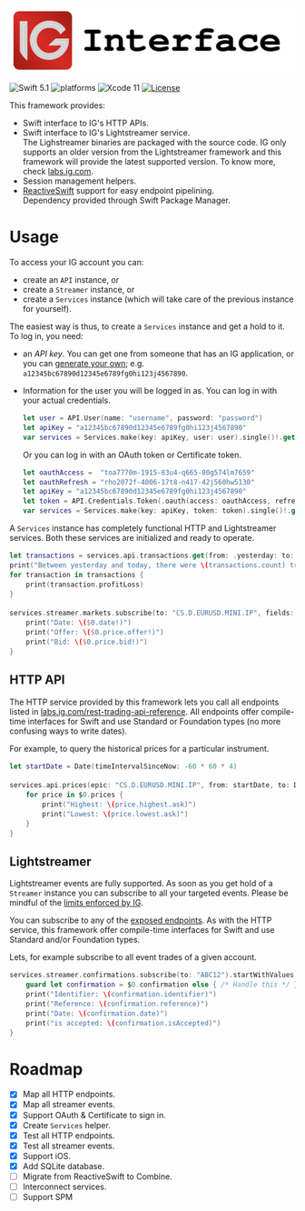 <p align="center">
    <img src="Assets/IG.svg" alt="Codable CSV"/>
</p>

![Swift 5.1](https://img.shields.io/badge/Swift-5.1-orange.svg) ![platforms](https://img.shields.io/badge/platforms-macOS%20%7C%20iOS-lightgrey.svg) ![Xcode 11](https://img.shields.io/badge/Xcode-11-blueviolet.svg) [![License](http://img.shields.io/:license-mit-blue.svg)](http://doge.mit-license.org)

This framework provides:

-   Swift interface to IG's HTTP APIs.
-   Swift interface to IG's Lightstreamer service.
    <br>The Lighstreamer binaries are packaged with the source code. IG only supports an older version from the Lightstreamer framework and this framework will provide the latest supported version. To know more, check [labs.ig.com](https://labs.ig.com/lightstreamer-downloads).
-   Session management helpers.
-   [ReactiveSwift](https://github.com/ReactiveCocoa/ReactiveSwift) support for easy endpoint pipelining.
    <br>Dependency provided through Swift Package Manager.

# Usage

To access your IG account you can:

-   create an `API` instance, or
-   create a `Streamer` instance, or
-   create a `Services` instance (which will take care of the previous instance for yourself).

The easiest way is thus, to create a `Services` instance and get a hold to it. To log in, you need:

-   an _API key_.
    You can get one from someone that has an IG application, or you can [generate your own](https://labs.ig.com/gettingstarted); e.g. `a12345bc67890d12345e6789fg0hi123j4567890`.
-   Information for the user you will be logged in as.
    You can log in with your actual credentials.

    ```swift
    let user = API.User(name: "username", password: "password")
    let apiKey = "a12345bc67890d12345e6789fg0hi123j4567890"
    var services = Services.make(key: apiKey, user: user).single()!.get()
    ```

    Or you can log in with an OAuth token or Certificate token.

    ```swift
    let oauthAccess =  "toa7770m-1915-83u4-q665-80g574lm7659"
    let oauthRefresh = "rho2072f-4006-17t8-n417-42j560hw5130"
    let apiKey = "a12345bc67890d12345e6789fg0hi123j4567890"
    let token = API.Credentials.Token(.oauth(access: oauthAccess, refresh: oauthRefresh, scope: "profile", type: "Bearer"), .expiresIn: 60))
    var services = Services.make(key: apiKey, token: token).single()!.get()
    ```

A `Services` instance has completely functional HTTP and Lightstreamer services. Both these services are initialized and ready to operate.

```swift
let transactions = services.api.transactions.get(from: .yesterday: to: Date()).single()!.get()
print("Between yesterday and today, there were \(transactions.count) transactions")
for transaction in transactions {
    print(transaction.profitLoss)
}

services.streamer.markets.subscribe(to: "CS.D.EURUSD.MINI.IP", fields: [.bid, .offer, .date]).startWithValues {
    print("Date: \($0.date!)")
    print("Offer: \($0.price.offer!)")
    print("Bid: \($0.price.bid!)")
}
```

## HTTP API

The HTTP service provided by this framework lets you call all endpoints listed in [labs.ig.com/rest-trading-api-reference](https://labs.ig.com/rest-trading-api-reference). All endpoints offer compile-time interfaces for Swift and use Standard or Foundation types (no more confusing ways to write dates).

For example, to query the historical prices for a particular instrument.

```swift
let startDate = Date(timeIntervalSinceNow: -60 * 60 * 4)

services.api.prices(epic: "CS.D.EURUSD.MINI.IP", from: startDate, to: Date(), resolution: .minute).startWithValues {
    for price in $0.prices {
        print("Highest: \(price.highest.ask)")
        print("Lowest: \(price.lowest.ask)")
    }
}
```

## Lightstreamer

Lightstreamer events are fully supported. As soon as you get hold of a `Streamer` instance you can subscribe to all your targeted events. Please be mindful of the [limits enforced by IG](https://labs.ig.com/faq#limits).

You can subscribe to any of the [exposed endpoints](https://labs.ig.com/streaming-api-reference). As with the HTTP service, this framework offer compile-time interfaces for Swift and use Standard and/or Foundation types.

Lets, for example subscribe to all event trades of a given account.

```swift
services.streamer.confirmations.subscribe(to: "ABC12").startWithValues {
    guard let confirmation = $0.confirmation else { /* Handle this */ }
    print("Identifier: \(confirmation.identifier)")
    print("Reference: \(confirmation.reference)")
    print("Date: \(confirmation.date)")
    print("is accepted: \(confirmation.isAccepted)")
}
```

# Roadmap

-   [x] Map all HTTP endpoints.
-   [x] Map all streamer events.
-   [x] Support OAuth & Certificate to sign in.
-   [x] Create `Services` helper.
-   [x] Test all HTTP endpoints.
-   [x] Test all streamer events.
-   [x] Support iOS.
-   [x] Add SQLite database.
-   [ ] Migrate from ReactiveSwift to Combine.
-   [ ] Interconnect services.
-   [ ] Support SPM
